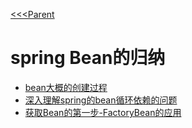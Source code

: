 [<<<Parent](../README.md)

# spring  Bean的归纳


- [bean大概的创建过程](bean-lifecycle/Bean的创建流程.md)
- [深入理解spring的bean循环依赖的问题](spring-bean/spring循环依赖的问题.md.md)
- [获取Bean的第一步-FactoryBean的应用](spring-bean/获取Bean的第一步-FactoryBean的应用.md)
